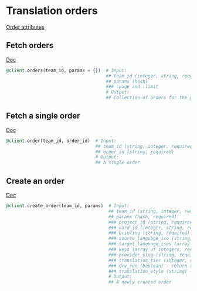 # Translation orders

[Order attributes](https://app.lokalise.com/api2docs/curl/#object-orders)

## Fetch orders

[Doc](https://app.lokalise.com/api2docs/curl/#transition-list-all-orders-get)

```elixir
@client.orders(team_id, params = {})  # Input:
                                      ## team_id (integer, string, required)
                                      ## params (hash)
                                      ### :page and :limit
                                      # Output:
                                      ## Collection of orders for the given team
```

## Fetch a single order

[Doc](https://app.lokalise.com/api2docs/curl/#transition-retrieve-an-order-get)

```elixir
@client.order(team_id, order_id)  # Input:
                                  ## team_id (string, integer, required)
                                  ## order_id (string, required)
                                  # Output:
                                  ## A single order
```

## Create an order

[Doc](https://app.lokalise.com/api2docs/curl/#transition-create-an-order-post)

```elixir
@client.create_order(team_id, params)  # Input:
                                       ## team_id (string, integer, required)
                                       ## params (hash, required)
                                       ### project_id (string, required)
                                       ### card_id (integer, string, required) - card to process payment
                                       ### briefing (string, required)
                                       ### source_language_iso (string, required)
                                       ### target_language_isos (array of strings, required)
                                       ### keys (array of integers, required) - keys to include in the order
                                       ### provider_slug (string, required)
                                       ### translation_tier (integer, required)
                                       ### dry_run (boolean) - return the response without actually placing an order. Useful for price estimation. Default is `false`
                                       ### translation_style (string) - only for gengo provider. Available values are `formal`, `informal`, `business`, `friendly`. Defaults to `friendly`.
                                       # Output:
                                       ## A newly created order

```
